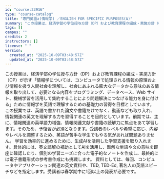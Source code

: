 ```yaml
---
id: "course:23916"
type: "course-catalog"
title: "専門英語a(情報学) ／ENGLISH FOR SPECIFIC PURPOSES(A)"
summary: "この授業は、経済学部の学位授与方針（DP）および教育課程の編成・実施方針（CP）が示す「情報学については、コンピュータで処理される情報の原理および情報を扱う人間社会を理解し、社会にあふれる膨大なデータから意味のある情報を取り出して、必要とな…"
tags: []
campus: ""
credits: 2
instructors: []
license: " "
version:
  created_at: "2025-10-09T03:48:57Z"
  updated_at: "2025-10-09T03:48:57Z"
---
```


この授業は、経済学部の学位授与方針（DP）および教育課程の編成・実施方針（CP）が示す「情報学については、コンピュータで処理される情報の原理および情報を扱う人間社会を理解し、社会にあふれる膨大なデータから意味のある情報を取り出して、必要となる内容をプログラミング、データベース、Web サイト、機械学習を活用して集約することにより問題解決につなげる能力を身に付ける」ために情報学を英語で理解するための基礎力の習得を目標としています。 この授業では、英語で書かれた論文や書籍だけでなく、動画なども取り入れ、情報関連の英文を理解する力を習得することを目的としています。前期では、主に、情報関連の英単語力増強、情報関連文献や書籍の読解力に焦点をあて学習します。そのため、予復習が必須となります。受講者のレベルや希望に応じ、内容やレベルを調整するため、英語が苦手な学生でもやる気があれば問題ありません。 学習を効率的に進めるために、生成AIを活用した学習支援を取り入れます。具体的には、英文読解の補助としてAIを活用し、難解な単語や文の意味を即座に確認したり、個別の学習ニーズに合った電子的なノートを作成し、最終的には電子書籍形式の参考書作成にも挑戦します。 資料としては、毎回、コンピュータやアプリケーション関連の英文資料や、TED, TED-Ed, 著名人の英語スピーチなどを指定します。受講者は春学期中に1回以上の発表が必要です。
